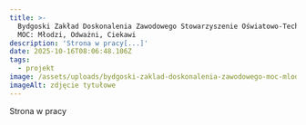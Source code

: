 ```yaml
---
title: >-
  Bydgoski Zakład Doskonalenia Zawodowego Stowarzyszenie Oświatowo-Techniczne
  MOC: Młodzi, Odważni, Ciekawi
description: 'Strona w pracy[...]'
date: 2025-10-16T08:06:48.106Z
tags:
  - projekt
image: /assets/uploads/bydgoski-zaklad-doskonalenia-zawodowego-moc-mlodzi.jpg
imageAlt: zdjęcie tytułowe
---
```

Strona w pracy
